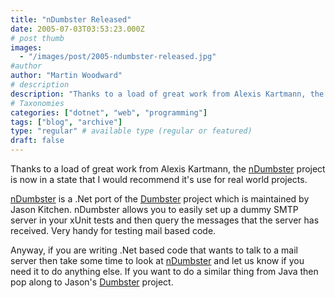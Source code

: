 ```yaml
---
title: "nDumbster Released"
date: 2005-07-03T03:53:23.000Z
# post thumb
images:
  - "/images/post/2005-ndumbster-released.jpg"
#author
author: "Martin Woodward"
# description
description: "Thanks to a load of great work from Alexis Kartmann, the nDumbster project is now in a state that I would recommend it's use for real world projects."
# Taxonomies
categories: ["dotnet", "web", "programming"]
tags: ["blog", "archive"]
type: "regular" # available type (regular or featured)
draft: false
---
```

Thanks to a load of great work from Alexis Kartmann, the [nDumbster](http://ndumbster.sourceforge.net/) project is now in a state that I would recommend it's use for real world projects.  

[nDumbster](http://ndumbster.sourceforge.net/) is a .Net port of the [Dumbster](http://quintanasoft.com/dumbster/) project which is maintained by Jason Kitchen.  nDumbster allows you to easily set up a dummy SMTP server in your xUnit tests and then query the messages that the server has received.  Very handy for testing mail based code.  

Anyway, if you are writing .Net based code that wants to talk to a mail server then take some time to look at [nDumbster](http://ndumbster.sourceforge.net/) and let us know if you need it to do anything else.  If you want to do a similar thing from Java then pop along to Jason's [Dumbster](http://quintanasoft.com/dumbster/) project.